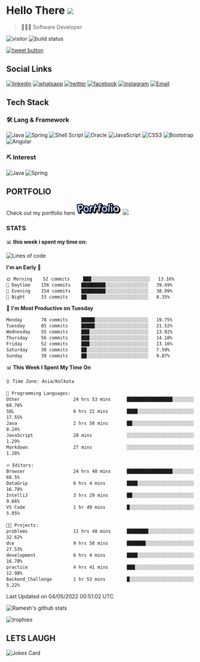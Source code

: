 
# Hello There <img src="https://media.giphy.com/media/hvRJCLFzcasrR4ia7z/giphy.gif" width="25px">

> 👨🏻‍💻 Software Developer

![visitor](https://visitor-badge.glitch.me/badge?page_id=rameskum) ![build status](https://github.com/rameskum/rameskum/workflows/build/badge.svg)

<a href="https://twitter.com/intent/tweet?text=Share&url=https%3A%2F%2Frameskum.com&hashtags=portfolio&original_referer=http%3A%2F%2Fgithub.com%2F&tw_p=tweetbutton" target="_blank">
  <img src="http://jpillora.com/github-twitter-button/img/tweet.png"
       alt="tweet button" title="Share"></img>
</a>

## Social Links

[![linkedin](https://img.shields.io/badge/LinkedIn-0077B5?style=for-the-badge&logo=linkedin&logoColor=white)](https://www.linkedin.com/in/rameskum/) [![whatsapp](https://img.shields.io/badge/WhatsApp-25D366?style=for-the-badge&logo=whatsapp&logoColor=white)](https://wa.me/+917064247865) [![twitter](https://img.shields.io/badge/Twitter-1DA1F2?style=for-the-badge&logo=twitter&logoColor=white)](https://twitter.com/rameskum) [![facebook](https://img.shields.io/badge/Facebook-1877F2?style=for-the-badge&logo=facebook&logoColor=white)](https://www.facebook.com/rameskum.fb) [![instagram](https://img.shields.io/badge/Instagram-E4405F?style=for-the-badge&logo=instagram&logoColor=white)](https://www.instagram.com/rameskum.ms/) [![Email](https://img.shields.io/badge/Microsoft_Outlook-0078D4?style=for-the-badge&logo=microsoft-outlook&logoColor=white)](mailto:rameskum.ms@outlook.com)

## Tech Stack

### 🛠 Lang & Framework

![Java](https://img.shields.io/badge/java-%23ED8B00.svg?style=for-the-badge&logo=java&logoColor=white) ![Spring](https://img.shields.io/badge/spring-%236DB33F.svg?style=for-the-badge&logo=spring&logoColor=white) ![Shell Script](https://img.shields.io/badge/shell_script-%23121011.svg?style=for-the-badge&logo=gnu-bash&logoColor=white) ![Oracle](https://img.shields.io/badge/Oracle-F80000?style=for-the-badge&logo=oracle&logoColor=white) ![JavaScript](https://img.shields.io/badge/javascript-%23323330.svg?style=for-the-badge&logo=javascript&logoColor=%23F7DF1E) ![CSS3](https://img.shields.io/badge/css3-%231572B6.svg?style=for-the-badge&logo=css3&logoColor=white) ![Bootstrap](https://img.shields.io/badge/bootstrap-%23563D7C.svg?style=for-the-badge&logo=bootstrap&logoColor=white) ![Angular](https://img.shields.io/badge/angular-%23DD0031.svg?style=for-the-badge&logo=angular&logoColor=white)

### ⛏ Interest

![Java](https://img.shields.io/badge/java-%23ED8B00.svg?style=for-the-badge&logo=java&logoColor=white) ![Spring](https://img.shields.io/badge/spring-%236DB33F.svg?style=for-the-badge&logo=spring&logoColor=white)

## PORTFOLIO

Check out my portfolio here [![PORFOLIO](res/portfolio.gif)](https://rameskum.com) <img src="https://media4.giphy.com/media/3ohhwjlY5Qvz1SA4Y8/giphy.gif?cid=790b7611c14d5b41f651c2be47dde117af00c078726bf08f&rid=giphy.gif&ct=s" width="30px">

### STATS

📊 **this week i spent my time on:**

<!--START_SECTION:waka-->
![Lines of code](https://img.shields.io/badge/From%20Hello%20World%20I%27ve%20Written-559%20Thousand%20lines%20of%20code-blue)

**I'm an Early 🐤** 

```text
🌞 Morning    52 commits     ███░░░░░░░░░░░░░░░░░░░░░░   13.16% 
🌆 Daytime    156 commits    █████████░░░░░░░░░░░░░░░░   39.49% 
🌃 Evening    154 commits    █████████░░░░░░░░░░░░░░░░   38.99% 
🌙 Night      33 commits     ██░░░░░░░░░░░░░░░░░░░░░░░   8.35%

```
📅 **I'm Most Productive on Tuesday** 

```text
Monday       78 commits     █████░░░░░░░░░░░░░░░░░░░░   19.75% 
Tuesday      85 commits     █████░░░░░░░░░░░░░░░░░░░░   21.52% 
Wednesday    55 commits     ███░░░░░░░░░░░░░░░░░░░░░░   13.92% 
Thursday     56 commits     ███░░░░░░░░░░░░░░░░░░░░░░   14.18% 
Friday       52 commits     ███░░░░░░░░░░░░░░░░░░░░░░   13.16% 
Saturday     30 commits     ██░░░░░░░░░░░░░░░░░░░░░░░   7.59% 
Sunday       39 commits     ██░░░░░░░░░░░░░░░░░░░░░░░   9.87%

```


📊 **This Week I Spent My Time On** 

```text
⌚︎ Time Zone: Asia/Kolkata

💬 Programming Languages: 
Other                    24 hrs 53 mins      █████████████████░░░░░░░░   68.76% 
SQL                      6 hrs 21 mins       ████░░░░░░░░░░░░░░░░░░░░░   17.55% 
Java                     2 hrs 58 mins       ██░░░░░░░░░░░░░░░░░░░░░░░   8.24% 
JavaScript               28 mins             ░░░░░░░░░░░░░░░░░░░░░░░░░   1.29% 
Markdown                 27 mins             ░░░░░░░░░░░░░░░░░░░░░░░░░   1.28%

🔥 Editors: 
Browser                  24 hrs 48 mins      █████████████████░░░░░░░░   68.5% 
DataGrip                 6 hrs 4 mins        ████░░░░░░░░░░░░░░░░░░░░░   16.78% 
IntelliJ                 3 hrs 29 mins       ██░░░░░░░░░░░░░░░░░░░░░░░   9.66% 
VS Code                  1 hr 49 mins        █░░░░░░░░░░░░░░░░░░░░░░░░   5.05%

🐱‍💻 Projects: 
problems                 11 hrs 48 mins      ████████░░░░░░░░░░░░░░░░░   32.62% 
dce                      9 hrs 58 mins       ███████░░░░░░░░░░░░░░░░░░   27.53% 
development              6 hrs 4 mins        ████░░░░░░░░░░░░░░░░░░░░░   16.78% 
practice                 4 hrs 41 mins       ███░░░░░░░░░░░░░░░░░░░░░░   12.98% 
Backend_Challenge        1 hr 53 mins        █░░░░░░░░░░░░░░░░░░░░░░░░   5.22%

```


 Last Updated on 04/05/2022 00:51:02 UTC
<!--END_SECTION:waka-->

![Ramesh's github stats](https://github-readme-stats.vercel.app/api?username=rameskum&show_icons=true&count_private=true&theme=dark)

![trophies](https://github-profile-trophy.vercel.app/?username=rameskum)

## LETS LAUGH

![Jokes Card](https://readme-jokes.vercel.app/api)


